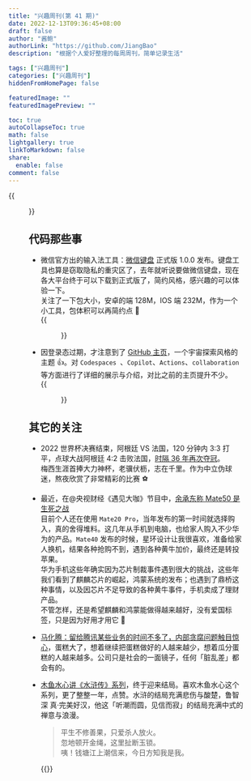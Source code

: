 ```yaml
---
title: "兴趣周刊(第 41 期)"
date: 2022-12-13T09:36:45+08:00
draft: false
author: "酱鲍"
authorLink: "https://github.com/JiangBao"
description: "根据个人爱好整理的每周周刊，简单记录生活"

tags: ["兴趣周刊"]
categories: ["兴趣周刊"]
hiddenFromHomePage: false

featuredImage: ""
featuredImagePreview: ""

toc: true
autoCollapseToc: true
math: false
lightgallery: true
linkToMarkdown: false
share:
  enable: false
comment: false
---
```

{{<figure src="https://jiangbao-1258001083.cos.ap-shanghai.myqcloud.com/argentina-2022-champion.jpeg" title="阿根廷夺冠，梅西生涯首捧大力神杯 🏆">}}
<!--more-->

## 代码那些事
* 微信官方出的输入法工具：[微信键盘](https://type.weixin.qq.com/) 正式版 1.0.0 发布。键盘工具也算是窃取隐私的重灾区了，去年就听说要做微信键盘，现在各大平台终于可以下载到正式版了，简约风格，感兴趣的可以体验一下。  
关注了一下包大小，安卓的端 128M，IOS 端 232M，作为一个小工具，包体积可以再简约点 🤔  
{{<figure src="https://jiangbao-1258001083.cos.ap-shanghai.myqcloud.com/weixin-keyboard.jpg">}}

* 因登录态过期，才注意到了 [GitHub 主页](https://github.com/)，一个宇宙探索风格的主题 👍。对 `Codespaces `、`Copilot`、`Actions`、`collaboration` 等方面进行了详细的展示与介绍，对比之前的主页提升不少。  
{{<figure src="https://jiangbao-1258001083.cos.ap-shanghai.myqcloud.com/github-main-page.jpg">}}

## 其它的关注
* 2022 世界杯决赛结束，阿根廷 VS 法国，120 分钟内 3:3 打平，点球大战阿根廷 4:2 击败法国，[时隔 36 年再次夺冠](https://sports.sina.com.cn/global/france/2022-12-19/doc-imxxcshf9166619.shtml)。  
梅西生涯首捧大力神杯，老骥伏枥，志在千里。作为中立伪球迷，熬夜欣赏了非常精彩的比赛 ⚽️

* 最近，在@央视财经《遇见大咖》节目中，[余承东称 Mate50 是生死之战](https://www.zhihu.com/question/571861331)  
目前个人还在使用 `Mate20 Pro`，当年发布的第一时间就选择购入，真的舍得堆料。这几年从手机到电脑，也给家人购入不少华为的产品。`Mate40` 发布的时候，星环设计让我很喜欢，准备给家人换机，结果各种抢购不到，遇到各种黄牛加价，最终还是转投苹果。  
华为手机这些年确实因为芯片制裁事件遇到很大的挑战，这些年我们看到了麒麟芯片的崛起，鸿蒙系统的发布；也遇到了鼎桥这种事情，以及因芯片不足导致的各种黄牛事件，手机卖成了理财产品。  
不管怎样，还是希望麒麟和鸿蒙能做得越来越好，没有爱国标签，只是因为好用才用它 💪

* [马化腾：留给腾讯某些业务的时间不多了，内部贪腐问题触目惊心](https://finance.ifeng.com/c/8Lx2Orx9CIR)，蛋糕大了，想着继续把蛋糕做好的人越来越少，想着瓜分蛋糕的人越来越多。公司只是社会的一面镜子，任何「脏乱差」都会有的。

* [木鱼水心讲《水浒传》系列](https://space.bilibili.com/927587/channel/collectiondetail?sid=103059)，终于迎来结局。喜欢木鱼水心这个系列，更了整整一年，点赞。水浒的结局充满悲伤与酸楚，鲁智深 真·完美好汉，他这「听潮而圆，见信而寂」的结局充满中式的禅意与浪漫。  
  > 平生不修善果，只爱杀人放火。  
  > 忽地顿开金绳，这里扯断玉锁。  
  > 咦！钱塘江上潮信来，今日方知我是我。  

  {{<bilibili BV1e24y1D7qt>}}
